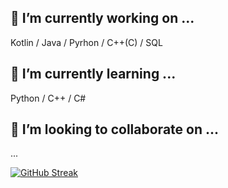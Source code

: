 
## 🔭 I’m currently working on ...  
Kotlin / Java / Pyrhon / C++(C) / SQL  
## 🌱 I’m currently learning ...  
Python / C++ / C#  
## 👯 I’m looking to collaborate on ...  
...
  
[![GitHub Streak](https://github-readme-streak-stats.herokuapp.com/?user=DenverCoder1)](https://github.com/DenverCoder1/github-readme-streak-stats)
